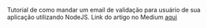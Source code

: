 Tutorial de como mandar um email de validação para usuário de sua aplicação utilizando NodeJS.
Link do artigo no Medium <a href='https://medium.com/@marcuscaro_51661/construindo-um-sistema-de-verifica%C3%A7%C3%A3o-de-email-de-forma-f%C3%A1cil-usando-nodejs-e-resend-9f94e99a953d'>aqui</a>
